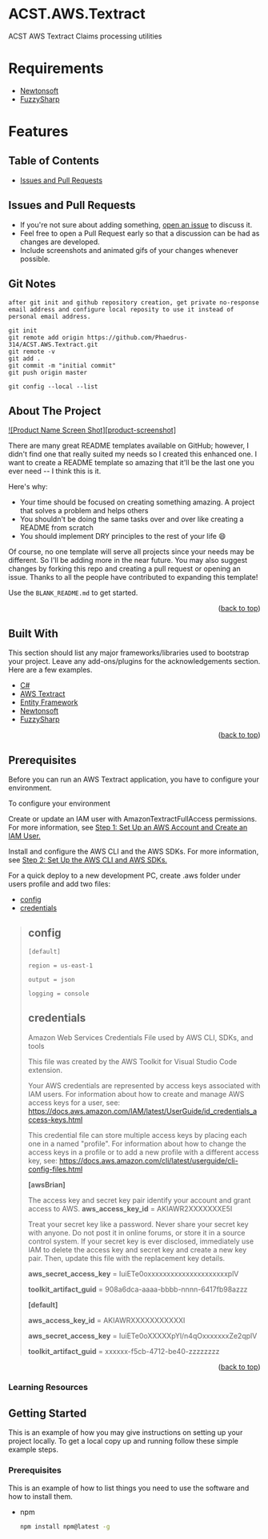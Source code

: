 # ACST.AWS.Textract

ACST AWS Textract Claims processing utilities

# Requirements

- [Newtonsoft](https://github.com/JamesNK/Newtonsoft.Json)
- [FuzzySharp](https://github.com/JakeBayer/FuzzySharp)

# Features

## Table of Contents

- [Issues and Pull Requests](#issues-and-pull-requests)

## Issues and Pull Requests

- If you're not sure about adding something, [open an issue](https://github.com/Phaedrus-314/ACST.AWS.Textract/issues/new) to discuss it.
- Feel free to open a Pull Request early so that a discussion can be had as changes are developed.
- Include screenshots and animated gifs of your changes whenever possible.

## Git Notes

```git
after git init and github repository creation, get private no-response email address and configure local reposity to use it instead of personal email address.
```


```git
git init
git remote add origin https://github.com/Phaedrus-314/ACST.AWS.Textract.git
git remote -v
git add .
git commit -m "initial commit"
git push origin master

git config --local --list
```

<!-- ABOUT THE PROJECT -->
## About The Project

[![Product Name Screen Shot][product-screenshot]](https://example.com)

There are many great README templates available on GitHub; however, I didn't find one that really suited my needs so I created this enhanced one. I want to create a README template so amazing that it'll be the last one you ever need -- I think this is it.

Here's why:

- Your time should be focused on creating something amazing. A project that solves a problem and helps others
- You shouldn't be doing the same tasks over and over like creating a README from scratch
- You should implement DRY principles to the rest of your life :smile:

Of course, no one template will serve all projects since your needs may be different. So I'll be adding more in the near future. You may also suggest changes by forking this repo and creating a pull request or opening an issue. Thanks to all the people have contributed to expanding this template!

Use the `BLANK_README.md` to get started.

<p align="right">(<a href="#top">back to top</a>)</p>

## Built With

This section should list any major frameworks/libraries used to bootstrap your project. Leave any add-ons/plugins for the acknowledgements section. Here are a few examples.

- [C#](https://docs.microsoft.com/en-us/dotnet/csharp/)
- [AWS Textract](https://docs.aws.amazon.com/textract/latest/dg/sdk-general-information-section.html)
- [Entity Framework](https://docs.microsoft.com/en-us/ef/)
- [Newtonsoft](https://github.com/JamesNK/Newtonsoft.Json)
- [FuzzySharp](https://github.com/JakeBayer/FuzzySharp)

<p align="right">(<a href="#top">back to top</a>)</p>

## Prerequisites

Before you can run an AWS Textract application, you have to configure your environment.

To configure your environment

Create or update an IAM user with AmazonTextractFullAccess permissions. For more information, see [Step 1: Set Up an AWS Account and Create an IAM User.](https://docs.aws.amazon.com/textract/latest/dg/setting-up.html#setting-up-iam)

Install and configure the AWS CLI and the AWS SDKs. For more information, see [Step 2: Set Up the AWS CLI and AWS SDKs.](https://docs.aws.amazon.com/textract/latest/dg/setup-awscli-sdk.html)

For a quick deploy to a new development PC, create .aws folder under users profile and add two files:

- [config](#config)
- [credentials](#credentials)

> ## config
>
> ```
> [default]
>
> region = us-east-1
>
> output = json
>
> logging = console
> ```
> 
> ## credentials
>
> 
> Amazon Web Services Credentials File used by AWS CLI, SDKs, and tools
>
> This file was created by the AWS Toolkit for Visual Studio Code extension.
>
> Your AWS credentials are represented by access keys associated with IAM users.
> For information about how to create and manage AWS access keys for a user, see:
> <https://docs.aws.amazon.com/IAM/latest/UserGuide/id_credentials_access-keys.html>
>
> This credential file can store multiple access keys by placing each one in a
> named "profile". For information about how to change the access keys in a
> profile or to add a new profile with a different access key, see:
> <https://docs.aws.amazon.com/cli/latest/userguide/cli-config-files.html>
>
> **[awsBrian]**
>
> The access key and secret key pair identify your account and grant access to AWS.
**aws_access_key_id** = AKIAWR2XXXXXXXE5I
>
> Treat your secret key like a password. Never share your secret key with anyone. Do not post it in online forums, or store it in a source control system. If your secret key is ever disclosed, immediately use IAM to delete the access key and secret key and create a new key pair. Then, update this file with the replacement key details.
>
> **aws_secret_access_key** = IuiETe0oxxxxxxxxxxxxxxxxxxxxxplV
>
> **toolkit_artifact_guid** = 908a6dca-aaaa-bbbb-nnnn-6417fb98azzz
>
> **[default]**
>
> **aws_access_key_id** = AKIAWRXXXXXXXXXXXI
>
> **aws_secret_access_key** = IuiETe0oXXXXXpYl/n4qOxxxxxxxZe2qplV
>
> **toolkit_artifact_guid** = xxxxxx-f5cb-4712-be40-zzzzzzzz

<p align="right">(<a href="#top">back to top</a>)</p>

### Learning Resources

<!-- GETTING STARTED -->
## Getting Started

This is an example of how you may give instructions on setting up your project locally.
To get a local copy up and running follow these simple example steps.

### Prerequisites

This is an example of how to list things you need to use the software and how to install them.

- npm

  ```sh
  npm install npm@latest -g
  ```

  ```

